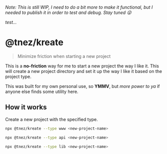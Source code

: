 _Note: This is still WIP, I need to do a bit more to make it functional, but I needed to publish it in order to test and debug. Stay tuned 😜_

_test..._

# @tnez/kreate

> Minimize friction when starting a new project

This is a **no-friction** way for me to start a new project the way I like it. This will create a new project directory and set it up the way I like it based on the project type.

This was built for my own personal use, so **YMMV**, but _more power to ya_ if anyone else finds some utility here.

## How it works

Create a new project with the specified type.

```bash
npx @tnez/kreate --type www <new-project-name>
```

```bash
npx @tnez/kreate --type api <new-project-name>
```

```bash
npx @tnez/kreate --type lib <new-project-name>
```
